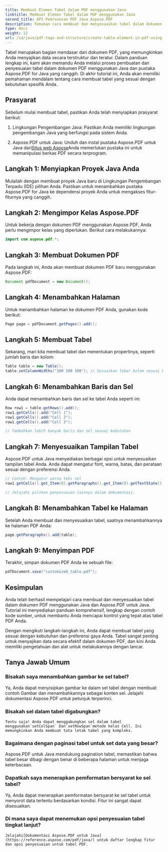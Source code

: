 ```yaml
---
title: Membuat Elemen Tabel dalam PDF menggunakan Java
linktitle: Membuat Elemen Tabel dalam PDF menggunakan Java
second_title: API Pemrosesan PDF Java Aspose.PDF
description: Temukan cara membuat dan menyesuaikan tabel dalam dokumen PDF menggunakan Java dan Aspose.PDF untuk Java. Ikuti panduan terperinci kami dengan contoh kode sumber untuk kontrol yang tepat atas tabel PDF Anda.
type: docs
weight: 12
url: /id/java/pdf-tags-and-structure/create-table-element-in-pdf-using-java/
---
```



Tabel merupakan bagian mendasar dari dokumen PDF, yang memungkinkan Anda menyajikan data secara terstruktur dan teratur. Dalam panduan lengkap ini, kami akan memandu Anda melalui proses pembuatan dan penyesuaian tabel dalam dokumen PDF menggunakan Java dan pustaka Aspose.PDF for Java yang canggih. Di akhir tutorial ini, Anda akan memiliki pemahaman mendalam tentang cara membuat tabel yang sesuai dengan kebutuhan spesifik Anda.

## Prasyarat

Sebelum mulai membuat tabel, pastikan Anda telah menyiapkan prasyarat berikut:

1. Lingkungan Pengembangan Java: Pastikan Anda memiliki lingkungan pengembangan Java yang berfungsi pada sistem Anda.

2.  Aspose.PDF untuk Java: Unduh dan instal pustaka Aspose.PDF untuk Java dari[Situs web Aspose](https://releases.aspose.com/pdf/java/)Anda memerlukan pustaka ini untuk memanipulasi berkas PDF secara terprogram.

## Langkah 1: Menyiapkan Proyek Java Anda

Mulailah dengan membuat proyek Java baru di Lingkungan Pengembangan Terpadu (IDE) pilihan Anda. Pastikan untuk menambahkan pustaka Aspose.PDF for Java ke dependensi proyek Anda untuk mengakses fitur-fiturnya yang canggih.

## Langkah 2: Mengimpor Kelas Aspose.PDF

Untuk bekerja dengan dokumen PDF menggunakan Aspose.PDF, Anda perlu mengimpor kelas yang diperlukan. Berikut cara melakukannya:

```java
import com.aspose.pdf.*;
```

## Langkah 3: Membuat Dokumen PDF

Pada langkah ini, Anda akan membuat dokumen PDF baru menggunakan Aspose.PDF:

```java
Document pdfDocument = new Document();
```

## Langkah 4: Menambahkan Halaman

Untuk menambahkan halaman ke dokumen PDF Anda, gunakan kode berikut:

```java
Page page = pdfDocument.getPages().add();
```

## Langkah 5: Membuat Tabel

Sekarang, mari kita membuat tabel dan menentukan propertinya, seperti jumlah baris dan kolom:

```java
Table table = new Table();
table.setColumnWidths("100 100 100"); // Sesuaikan lebar kolom sesuai kebutuhan
```

## Langkah 6: Menambahkan Baris dan Sel

Anda dapat menambahkan baris dan sel ke tabel Anda seperti ini:

```java
Row row1 = table.getRows().add();
row1.getCells().add("Cell 1");
row1.getCells().add("Cell 2");
row1.getCells().add("Cell 3");

// Tambahkan lebih banyak baris dan sel sesuai kebutuhan
```

## Langkah 7: Menyesuaikan Tampilan Tabel

Aspose.PDF untuk Java menyediakan berbagai opsi untuk menyesuaikan tampilan tabel Anda. Anda dapat mengatur font, warna, batas, dan perataan sesuai dengan preferensi Anda.

```java
// Contoh: Mengatur warna teks sel
row1.getCells().get_Item(0).getParagraphs().get_Item(0).getTextState().setForegroundColor(Color.getRed());

// Jelajahi pilihan penyesuaian lainnya dalam dokumentasi.
```

## Langkah 8: Menambahkan Tabel ke Halaman

Setelah Anda membuat dan menyesuaikan tabel, saatnya menambahkannya ke halaman PDF Anda:

```java
page.getParagraphs().add(table);
```

## Langkah 9: Menyimpan PDF

Terakhir, simpan dokumen PDF Anda ke sebuah file:

```java
pdfDocument.save("customized_table.pdf");
```

## Kesimpulan

Anda telah berhasil mempelajari cara membuat dan menyesuaikan tabel dalam dokumen PDF menggunakan Java dan Aspose.PDF untuk Java. Tutorial ini menyediakan panduan komprehensif, lengkap dengan contoh kode sumber, untuk membantu Anda mencapai kontrol yang tepat atas tabel PDF Anda.

Dengan mengikuti langkah-langkah ini, Anda dapat membuat tabel yang sesuai dengan kebutuhan dan preferensi gaya Anda. Tabel sangat penting untuk menyajikan data secara efektif dalam dokumen PDF, dan kini Anda memiliki pengetahuan dan alat untuk melakukannya dengan lancar.

## Tanya Jawab Umum

### Bisakah saya menambahkan gambar ke sel tabel?
   Ya, Anda dapat menyisipkan gambar ke dalam sel tabel dengan membuat contoh Gambar dan menambahkannya sebagai konten sel. Jelajahi dokumentasi Aspose.PDF untuk petunjuk terperinci.

### Bisakah sel dalam tabel digabungkan?
    Tentu saja! Anda dapat menggabungkan sel dalam tabel menggunakan`setColSpan` Dan`setRowSpan`metode kelas Cell. Ini memungkinkan Anda membuat tata letak tabel yang kompleks.

### Bagaimana dengan paginasi tabel untuk set data yang besar?
   Aspose.PDF untuk Java mendukung pagination tabel, memastikan bahwa tabel besar dibagi dengan benar di beberapa halaman untuk menjaga keterbacaan.

### Dapatkah saya menerapkan pemformatan bersyarat ke sel tabel?
   Ya, Anda dapat menerapkan pemformatan bersyarat ke sel tabel untuk menyorot data tertentu berdasarkan kondisi. Fitur ini sangat dapat disesuaikan.

### Di mana saya dapat menemukan opsi penyesuaian tabel tingkat lanjut?
    Jelajahi[Dokumentasi Aspose.PDF untuk Java](https://reference.aspose.com/pdf/java/) untuk daftar lengkap fitur dan opsi penyesuaian untuk tabel PDF.